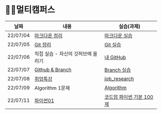 # 🐱‍🏍멀티캠퍼스



| 날짜     | 내용                                              | 실습(과제)                                                   |
| -------- | ------------------------------------------------- | ------------------------------------------------------------ |
| 22/07/04 | [마크다운 정리](./Multicampus/0704/Markdown.md)   | [마크다운 실습](./Multicampus/0704/markdown_practice.md)     |
| 22/07/05 | [Git 정리](./Multicampus/0705/git.md)             | [Git 실습](./Multicampus/0705/git_practice.md)               |
| 22/07/06 | 직접 실습 - 자신의 깃허브에 올리기                | [내 GitHub](https://github.com/JeongJinGan/TIL)              |
| 22/07/07 | [Github & Branch](./Multicampus/0707/0707.md)     | [Branch 실습](./Multicampus/0707/git_branch.md)              |
| 22/07/08 | [취업특강](./Multicampus/0708/special_lecture.md) | [job_research](https://github.com/JeongJinGan/job_research)  |
| 22/07/09 | Algorithm 1문제                                   | [Algorithm](https://github.com/JeongJinGan/Algorithm/blob/master/Baekjoon/1929%EB%B2%88.md) |
| 22/07/11 | [파이썬01](./Multicampus/0711/python01.md)        | [코드업 파이썬 기본 100제](./Multicampus/0711/python)        |

